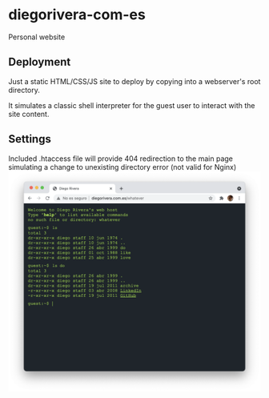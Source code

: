# diegorivera-com-es
Personal website

## Deployment

Just a static HTML/CSS/JS site to deploy by copying into a webserver's root directory.

It simulates a classic shell interpreter for the guest user to interact with the site content.

## Settings

Included .htaccess file will provide 404 redirection to the main page simulating a change to unexisting directory error (not valid for Nginx)
![Site screenshot](https://github.com/diegotid/diegorivera-com-es/blob/master/screenshot.png)
